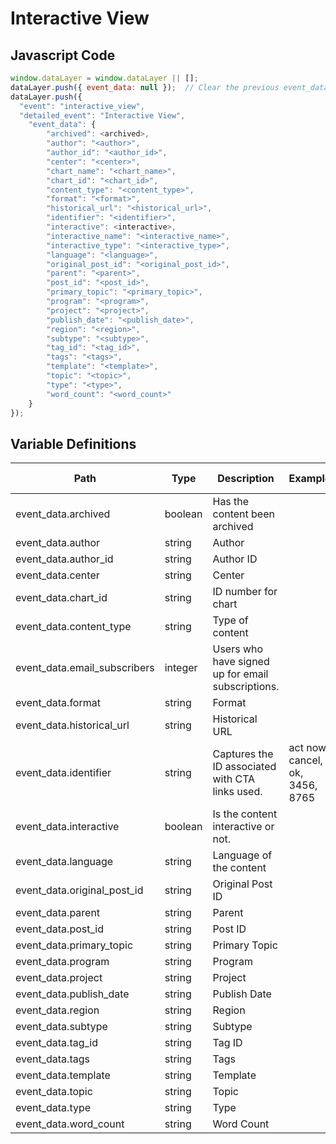 # Interactive View

### 

## Javascript Code
```js
window.dataLayer = window.dataLayer || [];
dataLayer.push({ event_data: null });  // Clear the previous event_data object.
dataLayer.push({
  "event": "interactive_view",
  "detailed_event": "Interactive View",
    "event_data": {
        "archived": <archived>,
        "author": "<author>",
        "author_id": "<author_id>",
        "center": "<center>",
        "chart_name": "<chart_name>",
        "chart_id": "<chart_id>",
        "content_type": "<content_type>",
        "format": "<format>",
        "historical_url": "<historical_url>",
        "identifier": "<identifier>",
        "interactive": <interactive>,
        "interactive_name": "<interactive_name>",
        "interactive_type": "<interactive_type>",
        "language": "<language>",
        "original_post_id": "<original_post_id>",
        "parent": "<parent>",
        "post_id": "<post_id>",
        "primary_topic": "<primary_topic>",
        "program": "<program>",
        "project": "<project>",
        "publish_date": "<publish_date>",
        "region": "<region>",
        "subtype": "<subtype>",
        "tag_id": "<tag_id>",
        "tags": "<tags>",
        "template": "<template>",
        "topic": "<topic>",
        "type": "<type>",
        "word_count": "<word_count>"
    }
});
```

## Variable Definitions

|Path|Type|Description|Example|Pattern|Min Length|Max Length|Minimum|Maximum|Multiple Of|
| --- | --- | --- | --- | --- | --- | --- | --- | --- | --- |
|event_data.archived|boolean|Has the content been archived||||||||
|event_data.author|string|Author||||||||
|event_data.author_id|string|Author ID||||||||
|event_data.center|string|Center||||||||
|event_data.chart_id|string|ID number for chart||||||||
|event_data.content_type|string|Type of content||||||||
|event_data.email_subscribers|integer|Users who have signed up for email subscriptions.||||||||
|event_data.format|string|Format||||||||
|event_data.historical_url|string|Historical URL||||||||
|event_data.identifier|string|Captures the ID associated with CTA links used.|act now, cancel, ok, 3456, 8765|||||||
|event_data.interactive|boolean|Is the content interactive or not.||||||||
|event_data.language|string|Language of the content||||||||
|event_data.original_post_id|string|Original Post ID||||||||
|event_data.parent|string|Parent||||||||
|event_data.post_id|string|Post ID||||||||
|event_data.primary_topic|string|Primary Topic||||||||
|event_data.program|string|Program||||||||
|event_data.project|string|Project||||||||
|event_data.publish_date|string|Publish Date||||||||
|event_data.region|string|Region||||||||
|event_data.subtype|string|Subtype||||||||
|event_data.tag_id|string|Tag ID||||||||
|event_data.tags|string|Tags||||||||
|event_data.template|string|Template||||||||
|event_data.topic|string|Topic||||||||
|event_data.type|string|Type||||||||
|event_data.word_count|string|Word Count||||||||




